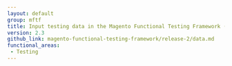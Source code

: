 ```yaml
---
layout: default
group: mftf
title: Input testing data in the Magento Functional Testing Framework (release 2)
version: 2.3
github_link: magento-functional-testing-framework/release-2/data.md
functional_areas:
 - Testing
---
```

